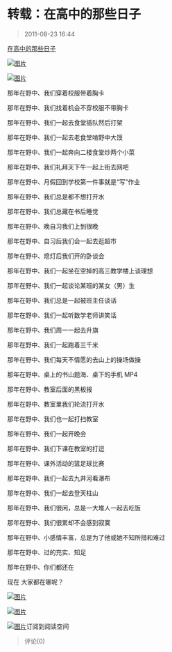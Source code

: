 # 转载：在高中的那些日子

> 2011-08-23 16:44

[在高中的那些日子](http://user.qzone.qq.com/137660287/blog/1310384992)

[](http://b54.photo.store.qq.com/http_imgload.cgi?/rurl4_b=92453c01246ff49f089b09542c84990f7bf2296dffb661bc503bf3d5528b992741bfef8e39b2f1227af55f38183cfdc86fb85b11a01ddce0d18b760ebcb026e8e29d37b19f35c2423f44854e0bd571200bb3598f&a=48&b=54)[](http://b54.photo.store.qq.com/http_imgload.cgi?/rurl4_b=92453c01246ff49f089b09542c84990f7bf2296dffb661bc503bf3d5528b992741bfef8e39b2f1227af55f38183cfdc86fb85b11a01ddce0d18b760ebcb026e8e29d37b19f35c2423f44854e0bd571200bb3598f&a=48&b=54)[![图片](https://pan.4a1801.life:11443/d/public/Qzone_wyf/Blogs/images/9F6C5958.webp)](https://pan.4a1801.life:11443/d/public/Qzone_wyf/Blogs/images/9F6C5958.webp)

[](http://b48.photo.store.qq.com/http_imgload.cgi?/rurl4_b=1dcb1d32b50aad244801c5e12a54cc0174bf8a0b6e3a7f791b36abc25bb5be7e75569f19530fd8f04313a1662220b13a29d830e089c8f423cf2b1dd1860c339ce13806e5cccf1523c09ffc5e21ee91028bff6981&a=44&b=48)[](http://b48.photo.store.qq.com/http_imgload.cgi?/rurl4_b=1dcb1d32b50aad244801c5e12a54cc0174bf8a0b6e3a7f791b36abc25bb5be7e75569f19530fd8f04313a1662220b13a29d830e089c8f423cf2b1dd1860c339ce13806e5cccf1523c09ffc5e21ee91028bff6981&a=44&b=48)[![图片](https://pan.4a1801.life:11443/d/public/Qzone_wyf/Blogs/images/3515743D.webp)](https://pan.4a1801.life:11443/d/public/Qzone_wyf/Blogs/images/3515743D.webp)

那年在野中、我们穿着校服带着胸卡

那年在野中、我们找着机会不穿校服不带胸卡

那年在野中、我们一起去食堂插队然后打架

那年在野中、我们一起去老食堂啃野中大馍

那年在野中、我们一起奔向二楼食堂炒两个小菜

那年在野中、我们礼拜天下午一起上街去网吧

那年在野中、月假回到学校第一件事就是“写”作业

那年在野中、我们总是都不想打开水

那年在野中、我们总藏在书后睡觉

那年在野中、晚自习我们上到很晚

那年在野中、自习后我们会一起去逛超市

那年在野中、熄灯后我们开的卧谈会

那年在野中、我们一起坐在空掉的高三教学楼上谈理想

那年在野中、我们一起谈论某班的某女（男）生

那年在野中、我们总是一起被班主任谈话

那年在野中、我们一起听数学老师讲笑话

那年在野中、我们周一一起去升旗

那年在野中、我们一起跑着三千米

那年在野中、我们每天不情愿的去山上的操场做操

那年在野中、桌上的书山题海、桌下的手机 MP4

那年在野中、教室后面的黑板报

那年在野中、教室里我们轮流打开水

那年在野中、我们也一起打扫教室

那年在野中、我们一起开晚会

那年在野中、我们下课在教室的打逗

那年在野中、课外活动的篮足球比赛

那年在野中、我们一起去九井河看瀑布

那年在野中、我们一起去登天柱山

那年在野中、我们很闲，总是一大堆人一起去吃饭

那年在野中、我们很累却不会感到寂寞

那年在野中、小感情丰富，总是为了他或她不知所措和难过

那年在野中、过的充实、知足

那年在野中、你们都还在

现在 大家都在哪呢？

[](http://b54.photo.store.qq.com/http_imgload.cgi?/rurl4_b=92453c01246ff49f089b09542c84990f1c162d2520d0e5fcda89b1a6f76a24301420a8ead26c8a2586a6051356644c9da142d2d285e4ef49370f2e372f1652357d2f8a8e14045852b3f365a932555b8dc9606d61&a=48&b=54)[](http://b54.photo.store.qq.com/http_imgload.cgi?/rurl4_b=92453c01246ff49f089b09542c84990f1c162d2520d0e5fcda89b1a6f76a24301420a8ead26c8a2586a6051356644c9da142d2d285e4ef49370f2e372f1652357d2f8a8e14045852b3f365a932555b8dc9606d61&a=48&b=54)[![图片](https://pan.4a1801.life:11443/d/public/Qzone_wyf/Blogs/images/0FF5EA7E.webp)](https://pan.4a1801.life:11443/d/public/Qzone_wyf/Blogs/images/0FF5EA7E.webp)

[](http://b53.photo.store.qq.com/http_imgload.cgi?/rurl4_b=1dcb1d32b50aad244801c5e12a54cc013b397e2b216f6dbf2ee85507b62e959370890a30f5187257fbca03a7852a938eda375ec898ae272478a61d61ca4fd214adc5901230a9a9e4adf36ae6e07f12b13d230f24&a=53&b=53)[](http://b53.photo.store.qq.com/http_imgload.cgi?/rurl4_b=1dcb1d32b50aad244801c5e12a54cc013b397e2b216f6dbf2ee85507b62e959370890a30f5187257fbca03a7852a938eda375ec898ae272478a61d61ca4fd214adc5901230a9a9e4adf36ae6e07f12b13d230f24&a=53&b=53)[![图片](https://pan.4a1801.life:11443/d/public/Qzone_wyf/Blogs/images/EEEA93C4.webp)](https://pan.4a1801.life:11443/d/public/Qzone_wyf/Blogs/images/EEEA93C4.webp)

[](http://mail.qq.com/cgi-bin/loginpage?delegate_url=%2Fcgi-bin%2Fframe_html%3Ftarget%3Dreader%26param%3Dt%25253Drss_list%252526s%25253Dfeed%252526classtype%25253Donefeed%252526feed%25253D2_-1687474216%252526locate%25253D2_-1687474216_123)[](http://res.mail.qq.com/zh_CN/htmledition/images/spacer.gif)[![图片](https://pan.4a1801.life:11443/d/public/Qzone_wyf/Blogs/images/647242B7.gif)](https://pan.4a1801.life:11443/d/public/Qzone_wyf/Blogs/images/647242B7.gif)订阅到阅读空间

> 评论(0)
